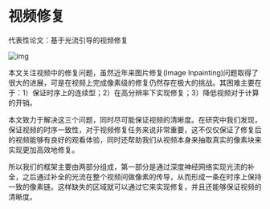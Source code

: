 
# 视频修复


代表性论文：基于光流引导的视频修复

![img](https://img1.tuicool.com/2eqaUnq.jpg)

本文关注视频中的修复问题，虽然近年来图片修复(Image Inpainting)问题取得了很大的进展，可是在视频上完成像素级的修复仍然存在极大的挑战。其困难主要在于：1）保证时序上的连续型；2）在高分辨率下实现修复；3）降低视频对于计算的开销。

本文致力于解决这三个问题，同时尽可能保证视频的清晰度。在研究中我们发现，保证视频的时序一致性，对于视频修复任务来说非常重要，这不仅仅保证了修复后的视频能够有良好的观看体验，同时还帮助我们从视频本身来抽取真实的像素块来实现更加高效地修复。

所以我们的框架主要由两部分组成，第一部分是通过深度神经网络实现光流的补全，之后通过补全的光流在整个视频间做像素的传导，从而形成一条在时序上保持一致的像素链。这样缺失的区域就可以通过它来实现修复，并且还能够保证视频的清晰度。
